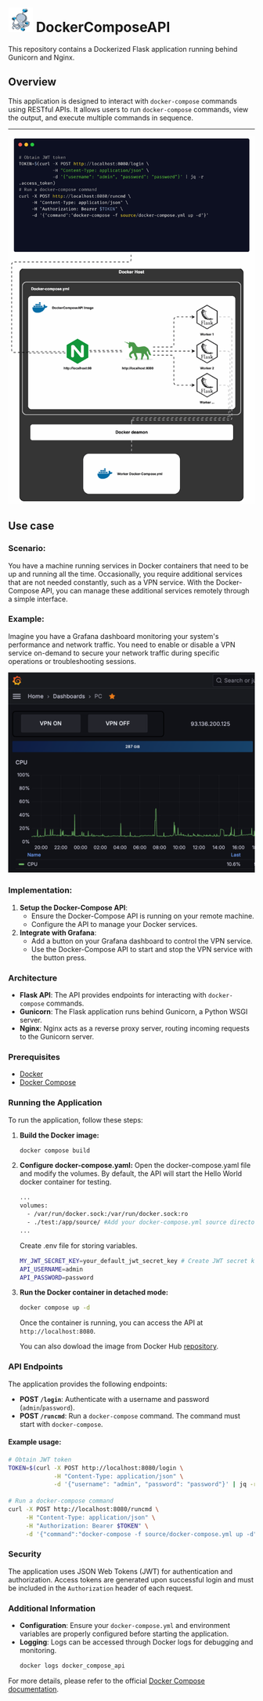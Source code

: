 # <img src="https://raw.githubusercontent.com/github/explore/92ad94b82139838b94e2fa7ffc8b461315d6a452/topics/docker-compose/docker-compose.png" alt="docker-compose-api" width="50" height="50"> DockerComposeAPI

This repository contains a Dockerized Flask application running behind Gunicorn and Nginx.

## Overview

This application is designed to interact with `docker-compose` commands using RESTful APIs. It allows users to run `docker-compose` commands, view the output, and execute multiple commands in sequence.

---

![diagram](doc/api_demo.gif)

## Use case

### Scenario:
You have a machine running services in Docker containers that need to be up and running all the time. Occasionally, you require additional services that are not needed constantly, such as a VPN service. With the Docker-Compose API, you can manage these additional services remotely through a simple interface.

### Example:
Imagine you have a Grafana dashboard monitoring your system's performance and network traffic. You need to enable or disable a VPN service on-demand to secure your network traffic during specific operations or troubleshooting sessions.

![button](doc/grafana_buttons.png)

### Implementation:
1. **Setup the Docker-Compose API**:
   - Ensure the Docker-Compose API is running on your remote machine.
   - Configure the API to manage your Docker services.
2. **Integrate with Grafana**:
   - Add a button on your Grafana dashboard to control the VPN service.
   - Use the Docker-Compose API to start and stop the VPN service with the button press.

### Architecture

- **Flask API**: The API provides endpoints for interacting with `docker-compose` commands.
- **Gunicorn**: The Flask application runs behind Gunicorn, a Python WSGI server.
- **Nginx**: Nginx acts as a reverse proxy server, routing incoming requests to the Gunicorn server.

### Prerequisites

- [Docker](https://www.docker.com/get-started)
- [Docker Compose](https://docs.docker.com/compose/install/)

### Running the Application

To run the application, follow these steps:

1. **Build the Docker image:**
   ```bash
   docker compose build
   ```
2. **Configure docker-compose.yaml:**
   Open the docker-compose.yaml file and modify the volumes. 
   By default, the API will start the Hello World docker container for testing.
   ```bash
   ...
   volumes:
     - /var/run/docker.sock:/var/run/docker.sock:ro
     - ./test:/app/source/ #Add your docker-compose.yml source directory here.
   ...
   ```
   Create .env file for storing variables.
   ```bash
   MY_JWT_SECRET_KEY=your_default_jwt_secret_key # Create JWT secret key woth SSL command (openssl rand -hex 32)
   API_USERNAME=admin
   API_PASSWORD=password
   ```
3. **Run the Docker container in detached mode:**
   ```bash
   docker compose up -d
   ```

   Once the container is running, you can access the API at `http://localhost:8080`.
   
   You can also dowload the image from Docker Hub [repository](https://hub.docker.com/r/senaddizdarevic/docker-compose-api).

### API Endpoints

The application provides the following endpoints:

- **POST `/login`**: Authenticate with a username and password (`admin`/`password`).
- **POST `/runcmd`**: Run a `docker-compose` command. The command must start with `docker-compose`.

#### Example usage:

```bash
# Obtain JWT token
TOKEN=$(curl -X POST http://localhost:8080/login \
             -H "Content-Type: application/json" \
             -d '{"username": "admin", "password": "password"}' | jq -r .access_token)

# Run a docker-compose command
curl -X POST http://localhost:8080/runcmd \
     -H "Content-Type: application/json" \
     -H "Authorization: Bearer $TOKEN" \
     -d '{"command":"docker-compose -f source/docker-compose.yml up -d"}'
```

### Security

The application uses JSON Web Tokens (JWT) for authentication and authorization. Access tokens are generated upon successful login and must be included in the `Authorization` header of each request.

### Additional Information

- **Configuration**: Ensure your `docker-compose.yml` and environment variables are properly configured before starting the application.
- **Logging**: Logs can be accessed through Docker logs for debugging and monitoring.
  ```bash
  docker logs docker_compose_api
  ```

For more details, please refer to the official [Docker Compose documentation](https://docs.docker.com/compose/).

